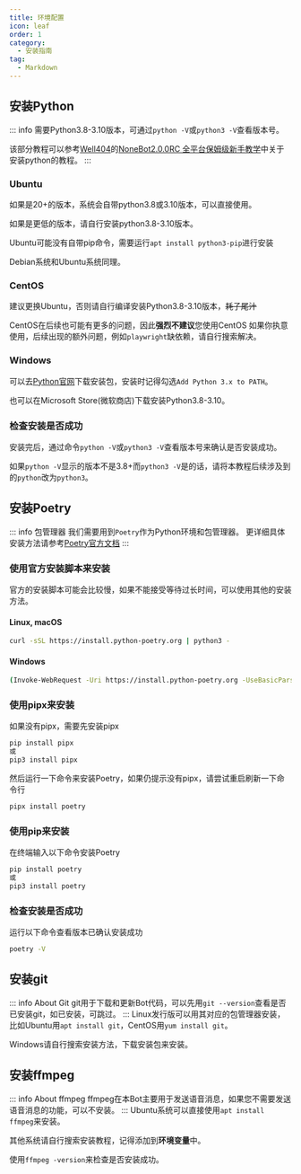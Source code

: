 ```yaml
---
title: 环境配置
icon: leaf
order: 1
category:
  - 安装指南
tag:
  - Markdown
---
```



## 安装Python

::: info
需要Python3.8-3.10版本，可通过`python -V`或`python3 -V`查看版本号。

该部分教程可以参考[Well404](https://space.bilibili.com/33138220)的[NoneBot2.0.0RC 全平台保姆级新手教学](https://www.bilibili.com/video/BV1984y1b7JY)中关于安装python的教程。
:::

### Ubuntu

如果是20+的版本，系统会自带python3.8或3.10版本，可以直接使用。

如果是更低的版本，请自行安装python3.8-3.10版本。

Ubuntu可能没有自带pip命令，需要运行`apt install python3-pip`进行安装

Debian系统和Ubuntu系统同理。

### CentOS
建议更换Ubuntu，否则请自行编译安装Python3.8-3.10版本，~~耗子尾汁~~

CentOS在后续也可能有更多的问题，因此**强烈不建议**您使用CentOS
如果你执意使用，后续出现的额外问题，例如`playwright`缺依赖，请自行搜索解决。

### Windows
可以去[Python官网](https://www.python.org/downloads/)下载安装包，安装时记得勾选`Add Python 3.x to PATH`。

也可以在Microsoft Store(微软商店)下载安装Python3.8-3.10。

### 检查安装是否成功
安装完后，通过命令`python -V`或`python3 -V`查看版本号来确认是否安装成功。

如果`python -V`显示的版本不是3.8+而`python3 -V`是的话，请将本教程后续涉及到的`python`改为`python3`。



## 安装Poetry

::: info 包管理器
我们需要用到`Poetry`作为Python环境和包管理器。
更详细具体安装方法请参考[Poetry官方文档](https://python-poetry.org/docs/#installation)
::: 
### 使用官方安装脚本来安装
官方的安装脚本可能会比较慢，如果不能接受等待过长时间，可以使用其他的安装方法。

#### Linux, macOS
```bash
curl -sSL https://install.python-poetry.org | python3 -
````
#### Windows
```bash
(Invoke-WebRequest -Uri https://install.python-poetry.org -UseBasicParsing).Content | py -
```

### 使用pipx来安装

如果没有pipx，需要先安装pipx
```bash
pip install pipx
或
pip3 install pipx
```
然后运行一下命令来安装Poetry，如果仍提示没有pipx，请尝试重启刷新一下命令行
```bash
pipx install poetry
```

### 使用pip来安装
在终端输入以下命令安装Poetry
```bash
pip install poetry
或
pip3 install poetry
```


### 检查安装是否成功
运行以下命令查看版本已确认安装成功
```bash
poetry -V
```

## 安装git
::: info About Git
git用于下载和更新Bot代码，可以先用`git --version`查看是否已安装git，如已安装，可跳过。
:::
Linux发行版可以用其对应的包管理器安装，比如Ubuntu用`apt install git`，CentOS用`yum install git`。

Windows请自行搜索安装方法，下载安装包来安装。

## 安装ffmpeg
::: info About ffmpeg
ffmpeg在本Bot主要用于发送语音消息，如果您不需要发送语音消息的功能，可以不安装。
:::
Ubuntu系统可以直接使用`apt install ffmpeg`来安装。

其他系统请自行搜索安装教程，记得添加到**环境变量**中。

使用`ffmpeg -version`来检查是否安装成功。